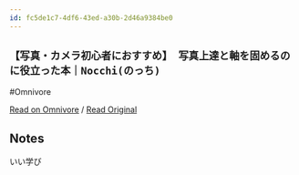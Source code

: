 ```yaml
---
id: fc5de1c7-4df6-43ed-a30b-2d46a9384be0
---
```


## `【写真・カメラ初心者におすすめ】 写真上達と軸を固めるのに役立った本｜Nocchi(のっち)`
#Omnivore

[Read on Omnivore](https://omnivore.app/me/https-note-com-nocchi-24-n-n-9-cd-1555-ff-797-190960d1647) / [Read Original](https://note.com/nocchi_24/n/n9cd1555ff797)

## Notes

いい学び

